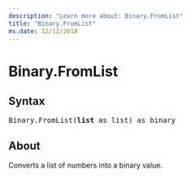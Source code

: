 ```yaml
---
description: "Learn more about: Binary.FromList"
title: "Binary.FromList"
ms.date: 12/12/2018
---
```

# Binary.FromList

## Syntax

<pre>
Binary.FromList(<b>list</b> as list) as binary
</pre>

## About

Converts a list of numbers into a binary value.
